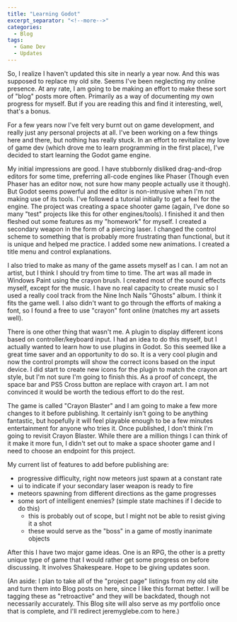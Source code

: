 ```yaml
---
title: "Learning Godot"
excerpt_separator: "<!--more-->"
categories:
  - Blog
tags:
  - Game Dev
  - Updates
---
```


So, I realize I haven't updated this site in nearly a year now. And this was supposed to replace my old site. Seems I've been neglecting my online presence. At any rate, I am going to be making an effort to make these sort of "blog" posts more often. Primarily as a way of documenting my own progress for myself. But if you are reading this and find it interesting, well, that's a bonus.

For a few years now I've felt very burnt out on game development, and really just any personal projects at all. I've been working on a few things here and there, but nothing has really stuck. In an effort to revitalize my love of game dev (which drove me to learn programming in the first place), I've decided to start learning the Godot game engine.

My initial impressions are good. I have stubbornly disliked drag-and-drop editors for some time, preferring all-code engines like Phaser (Though even Phaser has an editor now, not sure how many people actually use it though). But Godot seems powerful and the editor is non-intrusive when I'm not making use of its tools. I've followed a tutorial initially to get a feel for the engine. The project was creating a space shooter game (again, I've done so many "test" projects like this for other engines/tools). I finished it and then fleshed out some features as my "homework" for myself. I created a secondary weapon in the form of a piercing laser. I changed the control scheme to something that is probably more frustrating than functional, but it is unique and helped me practice. I added some new animations. I created a title menu and control explanations.

I also tried to make as many of the game assets myself as I can. I am not an artist, but I think I should try from time to time. The art was all made in Windows Paint using the crayon brush. I created most of the sound effects myself, except for the music. I have no real capacity to create music so I used a really cool track from the Nine Inch Nails "Ghosts" album. I think it fits the game well. I also didn't want to go through the efforts of making a font, so I found a free to use "crayon" font online (matches my art assets well).

There is one other thing that wasn't me. A plugin to display different icons based on controller/keyboard input. I had an idea to do this myself, but I actually wanted to learn how to use plugins in Godot. So this seemed like a great time saver and an opportunity to do so. It is a very cool plugin and now the control prompts will show the correct icons based on the input device. I did start to create new icons for the plugin to match the crayon art style, but I'm not sure I'm going to finish this. As a proof of concept, the space bar and PS5 Cross button are replace with crayon art. I am not convinced it would be worth the tedious effort to do the rest.

The game is called "Crayon Blaster" and I am going to make a few more changes to it before publishing. It certainly isn't going to be anything fantastic, but hopefully it will feel playable enough to be a few minutes entertainment for anyone who tries it. Once published, I don't think I'm going to revisit Crayon Blaster. While there are a million things I can think of it make it more fun, I didn't set out to make a space shooter game and I need to choose an endpoint for this project.

My current list of features to add before publishing are:
- progressive difficulty, right now meteors just spawn at a constant rate
- ui to indicate if your secondary laser weapon is ready to fire
- meteors spawning from different directions as the game progresses
- some sort of intelligent enemies? (simple state machines if I decide to do this)
  - this is probably out of scope, but I might not be able to resist giving it a shot
  - these would serve as the "boss" in a game of mostly inanimate objects

After this I have two major game ideas. One is an RPG, the other is a pretty unique type of game that I would rather get some progress on before discussing. It involves Shakespeare. Hope to be giving updates soon.

(An aside: I plan to take all of the "project page" listings from my old site and turn them into Blog posts on here, since I like this format better. I will be tagging these as "retroactive" and they will be backdated, though not necessarily accurately. This Blog site will also serve as my portfolio once that is complete, and I'll redirect jeremyglebe.com to here.)